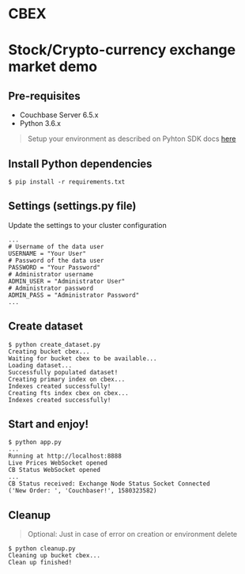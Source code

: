 # CBEX

Stock/Crypto-currency exchange market demo
===

## Pre-requisites

- Couchbase Server 6.5.x
- Python 3.6.x

> Setup your environment as described on Pyhton SDK docs [here](https://docs.couchbase.com/python-sdk/current/start-using-sdk.html)

## Install Python dependencies

```
$ pip install -r requirements.txt
```

## Settings (settings.py file)

Update the settings to your cluster configuration

```
...
# Username of the data user
USERNAME = "Your User"
# Password of the data user
PASSWORD = "Your Password"
# Administrator username
ADMIN_USER = "Administrator User"
# Administrator password
ADMIN_PASS = "Administrator Password"
...
```

## Create dataset 

```
$ python create_dataset.py
Creating bucket cbex...
Waiting for bucket cbex to be available...
Loading dataset...
Successfully populated dataset!
Creating primary index on cbex...
Indexes created successfully!
Creating fts index cbex on cbex...
Indexes created successfully!
```

## Start and enjoy!

```
$ python app.py
...
Running at http://localhost:8888
Live Prices WebSocket opened
CB Status WebSocket opened
...
CB Status received: Exchange Node Status Socket Connected
('New Order: ', 'Couchbaser!', 1580323582)
```

## Cleanup 

> Optional: Just in case of error on creation or environment delete

```
$ python cleanup.py
Cleaning up bucket cbex...
Clean up finished!
```

